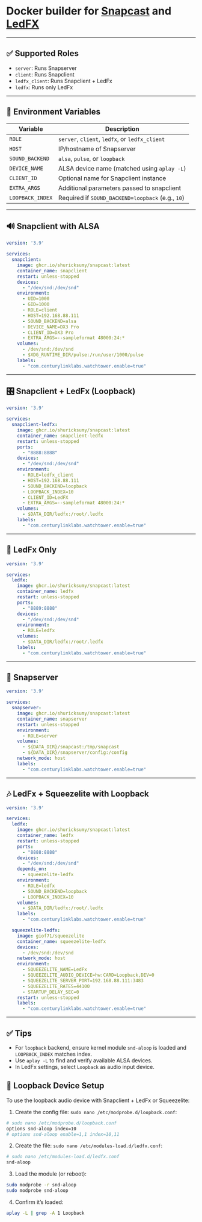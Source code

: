 
# Docker builder for [Snapcast](https://github.com/badaix/snapcast) and [LedFX](https://github.com/LedFx/LedFx)

---

## ✅ Supported Roles

- `server`: Runs Snapserver  
- `client`: Runs Snapclient  
- `ledfx_client`: Runs Snapclient + LedFx  
- `ledfx`: Runs only LedFx  

---

## 🔧 Environment Variables

| Variable         | Description                                                |
|------------------|------------------------------------------------------------|
| `ROLE`           | `server`, `client`, `ledfx`, or `ledfx_client`             |
| `HOST`           | IP/hostname of Snapserver                                  |
| `SOUND_BACKEND`  | `alsa`, `pulse`, or `loopback`                             |
| `DEVICE_NAME`    | ALSA device name (matched using `aplay -L`)               |
| `CLIENT_ID`      | Optional name for Snapclient instance                      |
| `EXTRA_ARGS`     | Additional parameters passed to snapclient                 |
| `LOOPBACK_INDEX` | Required if `SOUND_BACKEND=loopback` (e.g., `10`)          |


---

## 🔊 Snapclient with ALSA

```yaml
version: '3.9'

services:
  snapclient:
    image: ghcr.io/shuricksumy/snapcast:latest
    container_name: snapclient
    restart: unless-stopped
    devices:
      - "/dev/snd:/dev/snd"
    environment:
      - UID=1000
      - GID=1000
      - ROLE=client
      - HOST=192.168.88.111
      - SOUND_BACKEND=alsa
      - DEVICE_NAME=DX3 Pro
      - CLIENT_ID=DX3 Pro
      - EXTRA_ARGS=--sampleformat 48000:24:*
    volumes:
      - /dev/snd:/dev/snd
      - $XDG_RUNTIME_DIR/pulse:/run/user/1000/pulse
    labels:
      - "com.centurylinklabs.watchtower.enable=true"
```

---

## 🎛 Snapclient + LedFx (Loopback)

```yaml
version: '3.9'

services:
  snapclient-ledfx:
    image: ghcr.io/shuricksumy/snapcast:latest
    container_name: snapclient-ledfx
    restart: unless-stopped
    ports:
      - "8888:8888"
    devices:
      - "/dev/snd:/dev/snd"
    environment:
      - ROLE=ledfx_client
      - HOST=192.168.88.111
      - SOUND_BACKEND=loopback
      - LOOPBACK_INDEX=10
      - CLIENT_ID=LedFX
      - EXTRA_ARGS=--sampleformat 48000:24:*
    volumes:
      - $DATA_DIR/ledfx:/root/.ledfx
    labels:
      - "com.centurylinklabs.watchtower.enable=true"
```

---

## 🌈 LedFx Only

```yaml
version: '3.9'

services:
  ledfx:
    image: ghcr.io/shuricksumy/snapcast:latest
    container_name: ledfx
    restart: unless-stopped
    ports:
      - "8889:8888"
    devices:
      - "/dev/snd:/dev/snd"
    environment:
      - ROLE=ledfx
    volumes:
      - $DATA_DIR/ledfx:/root/.ledfx
    labels:
      - "com.centurylinklabs.watchtower.enable=true"
```

---

## 📡 Snapserver

```yaml
version: '3.9'

services:
  snapserver:
    image: ghcr.io/shuricksumy/snapcast:latest
    container_name: snapserver
    restart: unless-stopped
    environment:
      - ROLE=server
    volumes:
      - ${DATA_DIR}/snapcast:/tmp/snapcast
      - ${DATA_DIR}/snapserver/config:/config
    network_mode: host
    labels:
      - "com.centurylinklabs.watchtower.enable=true"
```

---

## 🎶 LedFx + Squeezelite with Loopback

```yaml
version: '3.9'

services:
  ledfx:
    image: ghcr.io/shuricksumy/snapcast:latest
    container_name: ledfx
    restart: unless-stopped
    ports:
      - "8888:8888"
    devices:
      - "/dev/snd:/dev/snd"
    depends_on:
      - squeezelite-ledfx
    environment:
      - ROLE=ledfx
      - SOUND_BACKEND=loopback
      - LOOPBACK_INDEX=10
    volumes:
      - $DATA_DIR/ledfx:/root/.ledfx
    labels:
      - "com.centurylinklabs.watchtower.enable=true"

  squeezelite-ledfx:
    image: giof71/squeezelite
    container_name: squeezelite-ledfx
    devices:
      - /dev/snd:/dev/snd
    network_mode: host
    environment:
      - SQUEEZELITE_NAME=LedFx
      - SQUEEZELITE_AUDIO_DEVICE=hw:CARD=Loopback,DEV=0
      - SQUEEZELITE_SERVER_PORT=192.168.88.111:3483
      - SQUEEZELITE_RATES=44100
      - STARTUP_DELAY_SEC=0
    restart: unless-stopped
    labels:
      - "com.centurylinklabs.watchtower.enable=true"
```

---

## ✅ Tips

- For `loopback` backend, ensure kernel module `snd-aloop` is loaded and `LOOPBACK_INDEX` matches index.
- Use `aplay -L` to find and verify available ALSA devices.
- In LedFx settings, select `Loopback` as audio input device.

## 🧠 Loopback Device Setup

To use the loopback audio device with Snapclient + LedFx or Squeezelite:

1. Create the config file: `sudo nano /etc/modprobe.d/loopback.conf`:

```bash
# sudo nano /etc/modprobe.d/loopback.conf
options snd-aloop index=10
# options snd-aloop enable=1,1 index=10,11
```

2. Create the file: `sudo nano /etc/modules-load.d/ledfx.conf`:

```bash
# sudo nano /etc/modules-load.d/ledfx.conf
snd-aloop
```

3. Load the module (or reboot):

```bash
sudo modprobe -r snd-aloop
sudo modprobe snd-aloop
```

4. Confirm it’s loaded:

```bash
aplay -L | grep -A 1 Loopback
```